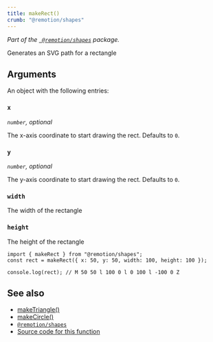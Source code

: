```yaml
---
title: makeRect()
crumb: "@remotion/shapes"
---
```


_Part of the [` @remotion/shapes`](/docs/shapes) package._

Generates an SVG path for a rectangle

## Arguments

An object with the following entries:

### `x`

_`number`, optional_

The x-axis coordinate to start drawing the rect. Defaults to `0`.

### `y`

_`number`, optional_

The y-axis coordinate to start drawing the rect. Defaults to `0`.

### `width`

The width of the rectangle

### `height`

The height of the rectangle

```tsx twoslash
import { makeRect } from "@remotion/shapes";
const rect = makeRect({ x: 50, y: 50, width: 100, height: 100 });

console.log(rect); // M 50 50 l 100 0 l 0 100 l -100 0 Z
```

## See also

- [makeTriangle()](/docs/shapes/make-triangle)
- [makeCircle()](/docs/shapes/make-circle)
- [`@remotion/shapes`](/docs/shapes)
- [Source code for this function](https://github.com/remotion-dev/remotion/blob/main/packages/shapes/src/make-rect.ts)

